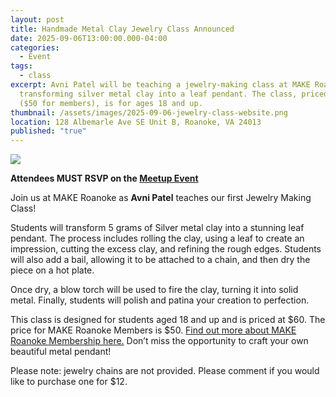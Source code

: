 ```yaml
---
layout: post
title: Handmade Metal Clay Jewelry Class Announced
date: 2025-09-06T13:00:00.000-04:00
categories:
  - Event
tags:
  - class
excerpt: Avni Patel will be teaching a jewelry-making class at MAKE Roanoke,
  transforming silver metal clay into a leaf pendant. The class, priced at $60
  ($50 for members), is for ages 18 and up.
thumbnail: /assets/images/2025-09-06-jewelry-class-website.png
location: 128 Albemarle Ave SE Unit B, Roanoke, VA 24013
published: "true"
---
```

![](/assets/images/2025-09-06-jewelry-class-website.png)

**Attendees MUST RSVP on the [Meetup Event](https://www.meetup.com/make-roanoke/events/310601981/?slug=make-roanoke&eventId=310601981)**

Join us at MAKE Roanoke as **Avni Patel** teaches our first Jewelry Making Class!

Students will transform 5 grams of Silver metal clay into a stunning leaf pendant. The process includes rolling the clay, using a leaf to create an impression, cutting the excess clay, and refining the rough edges. Students will also add a bail, allowing it to be attached to a chain, and then dry the piece on a hot plate.

Once dry, a blow torch will be used to fire the clay, turning it into solid metal. Finally, students will polish and patina your creation to perfection.

This class is designed for students aged 18 and up and is priced at $60. The price for MAKE Roanoke Members is $50. [Find out more about MAKE Roanoke Membership here.](https://makeroanoke.org/membership) Don’t miss the opportunity to craft your own beautiful metal pendant!

Please note: jewelry chains are not provided. Please comment if you would like to purchase one for $12.
